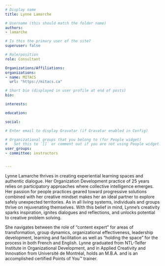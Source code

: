 ```yaml
---
# Display name
title: Lynne Lamarche

# Username (this should match the folder name)
authors:
- lamarche

# Is this the primary user of the site?
superuser: false

# Role/position
role: Consultant

Organizations/Affiliations:
organizations:
- name: MITACS
  url: "https://mitacs.ca"

# Short bio (displayed in user profile at end of posts)
bio: 

interests:

education:

social:

# Enter email to display Gravatar (if Gravatar enabled in Config)

# Organizational groups that you belong to (for People widget)
#   Set this to `[]` or comment out if you are not using People widget.
user_groups:
- committee: instructors


---
```

Lynne Lamarche thrives in creating experiential learning spaces and authentic
dialogue. Her Organization Development practice of 25 years relies on
participatory approaches where collective intelligence emerges. Her passion for
people practices geared toward progressive solutions combined with her creative
mindset makes her an ideal partner to explore safely unexpected territories. As
in all living systems, individuals and groups thrive on rejuvenating themselves.
With this belief in mind, Lynne’s creativity sparks inspiration, ignites
dialogues and reflections, and unlocks potential to creative problem solving.

She navigates between the role of “content expert” for areas of transformation,
group dynamics, organizational effectiveness, leadership development, learning
and facilitation as well as “holding the space” for the process in both French
and English. Lynne graduated from NTL-Telfer Institute in Organizational
Development, and in Applied Creativity and Innovation from Université de
Montréal, holds an M.B.A. and is an accomplished certified Points of You™
trainer.
